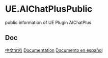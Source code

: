 # UE.AIChatPlusPublic

public information of UE Plugin AIChatPlus

## Doc

[中文文档](https://wiki.disenone.site/ue-%E6%8F%92%E4%BB%B6-AIChatPlus/)
[Documentation](https://wiki.disenone.site/ue-%E6%8F%92%E4%BB%B6-AIChatPlus/en)
[Documento en español](https://wiki.disenone.site/ue-%E6%8F%92%E4%BB%B6-AIChatPlus/es)
